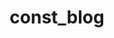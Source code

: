---
layout: home
home: true

# 官方文档相关配置：https://vitepress.dev/reference/default-theme-home-page
title: const_blog
titleTemplate: Hi，终于等到你
editLink: true
lastUpdated: true

hero:
    name: const
    text: Stay foolish, Stay hungry.
    tagline: /斜杠青年/人间清醒/工具控/
    image:
        # 首页右边的图片
        src: /avatar.png
        # 图片的描述
        alt: avatar
    # 按钮相关
    actions:
    - theme: brand
      text: 进入主页
      link: /column/views/guide
    - theme: alt
      text: 个人成长
      link: /column/Growing/
# 按钮下方的描述
features:
  - icon: ⚡
    title: 算法学习
    details: algo learn
    link: /note/算法/
  - icon: 🧩
    title: 计算机基础
    details: 计算机基础
    link: /note/计算机基础/
  - icon: 📕
    title: 总结
    details: 总结
    link: /article/总结/
---